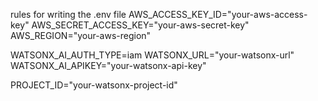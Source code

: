 rules for writing the .env file
AWS_ACCESS_KEY_ID="your-aws-access-key"
AWS_SECRET_ACCESS_KEY="your-aws-secret-key"
AWS_REGION="your-aws-region"



WATSONX_AI_AUTH_TYPE=iam
WATSONX_URL="your-watsonx-url"
WATSONX_AI_APIKEY="your-watsonx-api-key"

PROJECT_ID="your-watsonx-project-id"
